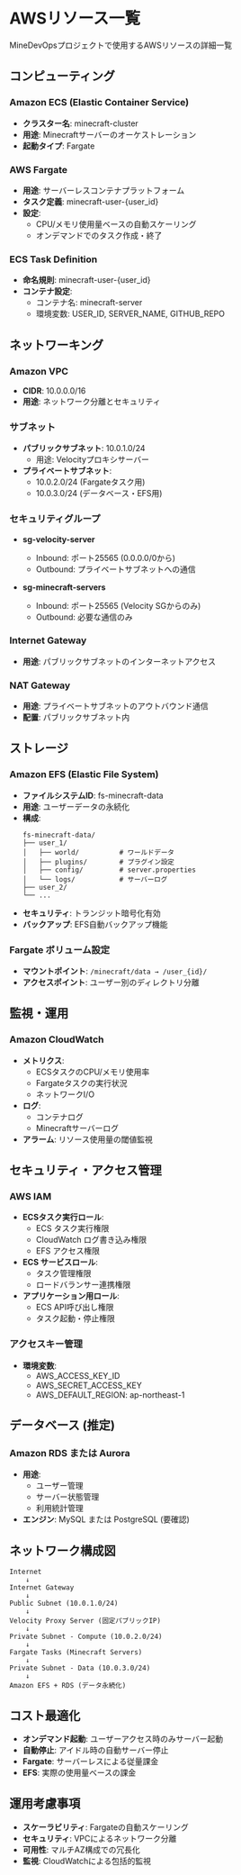 # AWSリソース一覧

MineDevOpsプロジェクトで使用するAWSリソースの詳細一覧

## コンピューティング

### Amazon ECS (Elastic Container Service)
- **クラスター名**: minecraft-cluster
- **用途**: Minecraftサーバーのオーケストレーション
- **起動タイプ**: Fargate

### AWS Fargate
- **用途**: サーバーレスコンテナプラットフォーム
- **タスク定義**: minecraft-user-{user_id}
- **設定**:
  - CPU/メモリ使用量ベースの自動スケーリング
  - オンデマンドでのタスク作成・終了

### ECS Task Definition
- **命名規則**: minecraft-user-{user_id}
- **コンテナ設定**:
  - コンテナ名: minecraft-server
  - 環境変数: USER_ID, SERVER_NAME, GITHUB_REPO

## ネットワーキング

### Amazon VPC
- **CIDR**: 10.0.0.0/16
- **用途**: ネットワーク分離とセキュリティ

### サブネット
- **パブリックサブネット**: 10.0.1.0/24
  - 用途: Velocityプロキシサーバー
- **プライベートサブネット**: 
  - 10.0.2.0/24 (Fargateタスク用)
  - 10.0.3.0/24 (データベース・EFS用)

### セキュリティグループ
- **sg-velocity-server**
  - Inbound: ポート25565 (0.0.0.0/0から)
  - Outbound: プライベートサブネットへの通信
  
- **sg-minecraft-servers**
  - Inbound: ポート25565 (Velocity SGからのみ)
  - Outbound: 必要な通信のみ

### Internet Gateway
- **用途**: パブリックサブネットのインターネットアクセス

### NAT Gateway
- **用途**: プライベートサブネットのアウトバウンド通信
- **配置**: パブリックサブネット内

## ストレージ

### Amazon EFS (Elastic File System)
- **ファイルシステムID**: fs-minecraft-data
- **用途**: ユーザーデータの永続化
- **構成**:
  ```
  fs-minecraft-data/
  ├── user_1/
  │   ├── world/          # ワールドデータ
  │   ├── plugins/        # プラグイン設定
  │   ├── config/         # server.properties
  │   └── logs/           # サーバーログ
  ├── user_2/
  └── ...
  ```
- **セキュリティ**: トランジット暗号化有効
- **バックアップ**: EFS自動バックアップ機能

### Fargate ボリューム設定
- **マウントポイント**: `/minecraft/data → /user_{id}/`
- **アクセスポイント**: ユーザー別のディレクトリ分離

## 監視・運用

### Amazon CloudWatch
- **メトリクス**:
  - ECSタスクのCPU/メモリ使用率
  - Fargateタスクの実行状況
  - ネットワークI/O
- **ログ**:
  - コンテナログ
  - Minecraftサーバーログ
- **アラーム**: リソース使用量の閾値監視

## セキュリティ・アクセス管理

### AWS IAM
- **ECSタスク実行ロール**:
  - ECS タスク実行権限
  - CloudWatch ログ書き込み権限
  - EFS アクセス権限
- **ECS サービスロール**:
  - タスク管理権限
  - ロードバランサー連携権限
- **アプリケーション用ロール**:
  - ECS API呼び出し権限
  - タスク起動・停止権限

### アクセスキー管理
- **環境変数**:
  - AWS_ACCESS_KEY_ID
  - AWS_SECRET_ACCESS_KEY
  - AWS_DEFAULT_REGION: ap-northeast-1

## データベース (推定)

### Amazon RDS または Aurora
- **用途**: 
  - ユーザー管理
  - サーバー状態管理
  - 利用統計管理
- **エンジン**: MySQL または PostgreSQL (要確認)

## ネットワーク構成図

```
Internet
    ↓
Internet Gateway
    ↓
Public Subnet (10.0.1.0/24)
    ↓
Velocity Proxy Server (固定パブリックIP)
    ↓
Private Subnet - Compute (10.0.2.0/24)
    ↓
Fargate Tasks (Minecraft Servers)
    ↓
Private Subnet - Data (10.0.3.0/24)
    ↓
Amazon EFS + RDS (データ永続化)
```

## コスト最適化

- **オンデマンド起動**: ユーザーアクセス時のみサーバー起動
- **自動停止**: アイドル時の自動サーバー停止
- **Fargate**: サーバーレスによる従量課金
- **EFS**: 実際の使用量ベースの課金

## 運用考慮事項

- **スケーラビリティ**: Fargateの自動スケーリング
- **セキュリティ**: VPCによるネットワーク分離
- **可用性**: マルチAZ構成での冗長化
- **監視**: CloudWatchによる包括的監視
